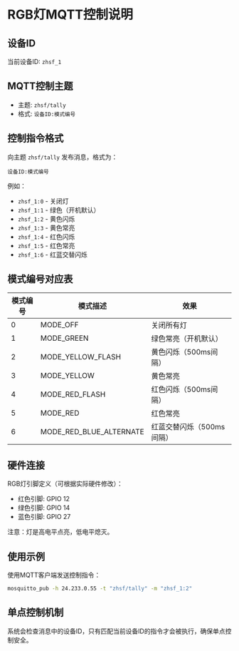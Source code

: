 # RGB灯MQTT控制说明

## 设备ID
当前设备ID: `zhsf_1`

## MQTT控制主题
- 主题: `zhsf/tally`
- 格式: `设备ID:模式编号`

## 控制指令格式
向主题 `zhsf/tally` 发布消息，格式为：
```
设备ID:模式编号
```

例如：
- `zhsf_1:0` - 关闭灯
- `zhsf_1:1` - 绿色（开机默认）
- `zhsf_1:2` - 黄色闪烁
- `zhsf_1:3` - 黄色常亮
- `zhsf_1:4` - 红色闪烁
- `zhsf_1:5` - 红色常亮
- `zhsf_1:6` - 红蓝交替闪烁

## 模式编号对应表
| 模式编号 | 模式描述 | 效果 |
|---------|---------|------|
| 0 | MODE_OFF | 关闭所有灯 |
| 1 | MODE_GREEN | 绿色常亮（开机默认） |
| 2 | MODE_YELLOW_FLASH | 黄色闪烁（500ms间隔） |
| 3 | MODE_YELLOW | 黄色常亮 |
| 4 | MODE_RED_FLASH | 红色闪烁（500ms间隔） |
| 5 | MODE_RED | 红色常亮 |
| 6 | MODE_RED_BLUE_ALTERNATE | 红蓝交替闪烁（500ms间隔） |

## 硬件连接
RGB灯引脚定义（可根据实际硬件修改）：
- 红色引脚: GPIO 12
- 绿色引脚: GPIO 14
- 蓝色引脚: GPIO 27

注意：灯是高电平点亮，低电平熄灭。

## 使用示例
使用MQTT客户端发送控制指令：
```bash
mosquitto_pub -h 24.233.0.55 -t "zhsf/tally" -m "zhsf_1:2"
```

## 单点控制机制
系统会检查消息中的设备ID，只有匹配当前设备ID的指令才会被执行，确保单点控制安全。